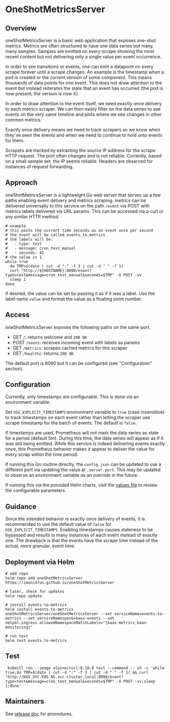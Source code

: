 # OneShotMetricsServer

## Overview

oneShotMetricsServer is a basic web application that exposes one-shot metrics. Metrics are often structured to have one data series but many, many samples. Samples are emitted on every scrape showing the most recent content but not delivering only a single value per event occurrence.

In order to see transitions or events, one can emit a datapoint on every scrape forever until a scrape changes. An example is the timestamp when a pod is created or the current version of some component. This means thousands of data points for one event. This does not draw attention to the event but instead reiterates the state that an event has occurred (the pod is now present, the version is now X).

In order to draw attention to the event itself, we need exactly once delivery to each metrics scraper. We can then easily filter on the data series to see events on the very same timeline and plots where we see changes in other common metrics.

Exactly once delivery means we need to track scrapers so we know when they've seen the events and when we need to continue to hold onto events for them.

Scrapers are tracked by extracting the source IP address for the scrape HTTP request. The port often changes and is not reliable. Currently, based on a small sample set, the IP seems reliable. Headers are observed for instances of request forwarding.

## Approach

oneShotMetricsServer is a lightweight Go web server that serves up a few paths enabling event delivery and metrics scraping. metrics can be delivered universally to this service on the path `/event` via POST with metrics labels delivered via URL params. This can be accessed via a curl or any similar HTTP method.

```
# example
# this posts the current time seconds as an event once per second
# the event will be called events_to_metrics
# the labels will be:
#   - type: test
#   - message: cron_test_manual
#   - seconds: 42
# the value is 1
while true
  do TMP=$(date | cut -d ":" -f 3 | cut -d " " -f 1)
  curl "http://${HOSTNAME}:8090/event?type=test&message=cron_test_manual&seconds=$TMP" -X POST -vv
  sleep 1
done
```

If desired, the value can be set by passing it as if it was a label. Use the label name `value` and format the value as a floating point number.

## Access

oneShotMetricsServer exposes the following paths on the same port.

- GET `/`: returns welcome and `200 OK`
- POST `/event`: receives incoming event with labels as params
- GET `/metrics`: scrapes cached metrics for this scraper
- GET `/healthz`: returns `200 OK`

The default port is 8090 but it can be configured (see "Configuration" section).

## Configuration

Currently, only timestamps are configurable. This is done via an environment variable.

Set `USE_EXPLICIT_TIMESTAMPS` environment variable to `true` (case insensitive) to track timestamps on each event rather than letting the scraper use scrape timestamp for the batch of events. The default is `false`.

If timestamps are used, Prometheus will not mark the data series as stale for a period (default 5m). During this time, the data series will appear as if it was still being emitted. While this service is indeed delivering events exactly once, this Prometheus behavior makes it appear to deliver the value for every scrap within the time period.

If running this Go routine directly, the `config.json` can be updated to use a different port via updating the value at `.server.port`. This may be updated to observe an environment variable as an override in the future.

If running this via the provided Helm charts, visit the [values file](./charts/oneShotMetricsServer/values.yaml) to review the configurable parameters.

## Guidance

Since the intended behavior is exactly once delivery of events, it is recommended to use the default value of `false` for `USE_EXPLICIT_TIMESTAMPS`. Enabling timestamps causes staleness to be bypassed and results in many instances of each event instead of exactly one. The drawback is that the events have the scrape time instead of the actual, more granular, event time.

## Deployment via Helm

```
# add repo
helm repo add oneShotMetricsServer https://imuni4fun.github.io/oneShotMetricsServer

# later, check for updates
helm repo update

# install events-to-metrics
helm install events-to-metrics oneShotMetricsServer/oneShotMetricsServer --set serviceName=events-to-metrics --set serviceNamespace=kaas-events --set netpol.ingress.allowedNamespaceMatchLabels="{kaas-metrics,kaas-monitoring}"

# run test
helm test events-to-metrics
```

## Test

```
 kubectl run --image alpine/curl:8.10.0 test --command -- sh -c 'while true;do TMP=$(date | cut -d ":" -f 3 | cut -d " " -f 1) && curl "http://K8S_SVC.K8S_NS.svc.cluster.local:8090/event?type=test&message=cron_test_manual&seconds=$TMP" -X POST -vv;sleep 1;done'
```

## Maintainers

See [release doc](./docs/release.md) for procedures.